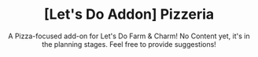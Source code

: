 
<h1 align="center">[Let's Do Addon] Pizzeria</h1>

<p align="center">
   A Pizza-focused add-on for Let's Do Farm & Charm! No Content yet, it's in the planning stages. Feel free to provide suggestions!
    
</p>
